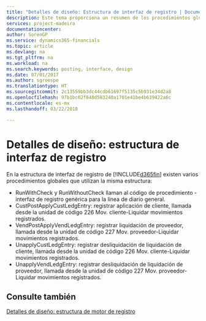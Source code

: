 ```yaml
---
title: "Detalles de diseño: Estructura de interfaz de registro | Documentos de Microsoft"
description: Este tema proporciona un resumen de los procedimientos globales en la estructura de la interfaz de registro.
services: project-madeira
documentationcenter: 
author: SorenGP
ms.service: dynamics365-financials
ms.topic: article
ms.devlang: na
ms.tgt_pltfrm: na
ms.workload: na
ms.search.keywords: posting, interface, design
ms.date: 07/01/2017
ms.author: sgroespe
ms.translationtype: HT
ms.sourcegitcommit: 2c13559bb3dc44cdb61697f5135c5b931e34d2a8
ms.openlocfilehash: 97b1bc02f848d583240a1701e41be4b639422a6c
ms.contentlocale: es-mx
ms.lasthandoff: 03/22/2018

---
```

# <a name="design-details-posting-interface-structure"></a>Detalles de diseño: estructura de interfaz de registro
En la estructura de interfaz de registro de [!INCLUDE[d365fin](includes/d365fin_md.md)] existen varios procedimientos globales que utilizan la misma estructura:  
  
* RunWithCheck y RunWithoutCheck llaman al código de procedimiento - interfaz de registro genérica para la línea de diario general.  
* CustPostApplyCustLedgEntry: registrar aplicación de cliente, llamada desde la unidad de código 226 Mov. cliente-Liquidar movimientos registrados.  
* VendPostApplyVendLedgEntry: registrar liquidación de proveedor, llamada desde la unidad de código 227 Mov. proveedor-Liquidar movimientos registrados.  
* UnapplyCustLedgEntry: registrar desliquidación de liquidación de cliente, llamada desde la unidad de código 226 Mov. cliente-Liquidar movimientos registrados.  
* UnapplyVendLedgEntry: registrar desliquidación de liquidación de proveedor, llamada desde la unidad de código 227 Mov. proveedor-Liquidar movimientos registrados.  
  
## <a name="see-also"></a>Consulte también  
[Detalles de diseño: estructura de motor de registro](design-details-posting-engine-structure.md)

